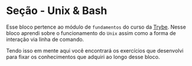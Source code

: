 # Seção - Unix & Bash

Esse bloco pertence ao módulo de `fundamentos` do curso da [Trybe](https://www.betrybe.com/). Nesse bloco aprendi sobre o funcionamento do `Unix` assim como a forma de interação via linha de comando.

Tendo isso em mente aqui você encontrará os exercícios que desenvolvi para fixar os conhecimentos que adquiri ao longo desse bloco.
